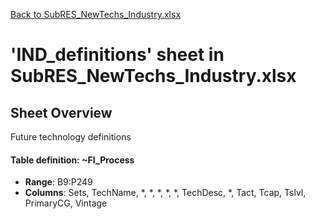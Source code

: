 [Back to SubRES_NewTechs_Industry.xlsx](README.md)

# 'IND_definitions' sheet in SubRES_NewTechs_Industry.xlsx

## Sheet Overview

Future technology definitions

#### Table definition: ~FI_Process
- **Range**: B9:P249
- **Columns**: Sets, TechName, *, *, *, *, *, TechDesc, *, Tact, Tcap, Tslvl, PrimaryCG, Vintage

